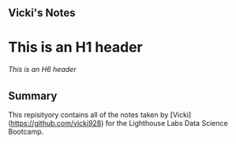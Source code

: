 ## Vicki's Notes
# This is an H1 header
###### This is an H6 header

## Summary
This repisityory contains all of the notes taken by [Vicki] (https://github.com/vicki928) for the Lighthouse Labs Data Science Bootcamp.
